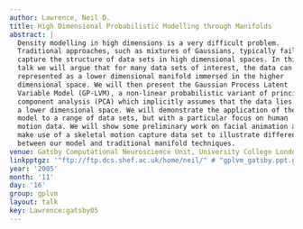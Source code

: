 ```yaml
---
author: Lawrence, Neil D.
title: High Dimensional Probabilistic Modelling through Manifolds
abstract: |
  Density modelling in high dimensions is a very difficult problem.
  Traditional approaches, such as mixtures of Gaussians, typically fail to
  capture the structure of data sets in high dimensional spaces. In this
  talk we will argue that for many data sets of interest, the data can be
  represented as a lower dimensional manifold immersed in the higher
  dimensional space. We will then present the Gaussian Process Latent
  Variable Model (GP-LVM), a non-linear probabilistic variant of principal
  component analysis (PCA) which implicitly assumes that the data lies on
  a lower dimensional space. We will demonstrate the application of the
  model to a range of data sets, but with a particular focus on human
  motion data. We will show some preliminary work on facial animation and
  make use of a skeletal motion capture data set to illustrate differences
  between our model and traditional manifold techniques.
venue: Gatsby Computational Neuroscience Unit, University College London, U.K.
linkpptgz: '"ftp://ftp.dcs.shef.ac.uk/home/neil/" # "gplvm_gatsby.ppt.gz"'
year: '2005'
month: '11'
day: '16'
group: gplvm
layout: talk
key: Lawrence:gatsby05
---
```

